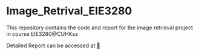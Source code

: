 # Image_Retrival_EIE3280
This repository contains the code and report for the image retrieval project in course EIE3280@CUHKsz

Detailed Report can be accessed at [🔗](https://github.com/yoyostudy/Image_Retrival_EIE3280/blob/main/FinalProject/report.pdf)
